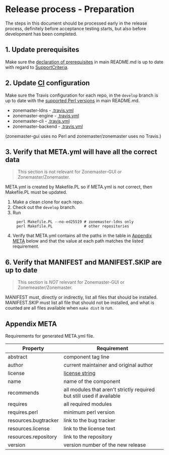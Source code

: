 Release process - Preparation
=============================


The steps in this document should be processed early in the release
process, definitely before acceptance testing starts, but also before
development has been completed.


## 1. Update prerequisites

Make sure the [declaration of prerequisites] in main README.md is up to date
with regard to [SupportCriteria].


## 2. Update [CI] configuration

Make sure the Travis configuration for each repo, in the `develop` branch
is up to date with the [supported Perl versions] in main README.md.

 * zonemaster-ldns - [.travis.yml][ldns.travis]
 * zonemaster-engine - [.travis.yml][engine.travis]
 * zonemaster-cli - [.travis.yml][cli.travis]
 * zonemaster-backend - [.travis.yml][backend.travis]

(zonemaster-gui uses no Perl and zonemaster/zonemaster uses no Travis.)


## 3. Verify that META.yml will have all the correct data

> This section is not relevant for Zonemaster-GUI or Zonemaster/Zonemaster.

META.yml is created by Makefile.PL so if META.yml is not correct, then
Makefile.PL must be updated.

  1. Make a clean clone for each repo.
  2. Check out the `develop` branch.
  3. Run
```
     perl Makefile.PL --no-ed25519 # zonemaster-ldns only
     perl Makefile.PL              # other repositories
```
  4. Verify that META.yml contains all the paths in the table in [Appendix META]
     below and that the value at each path matches the listed requirement.


## 6. Verify that MANIFEST and MANIFEST.SKIP are up to date

> This section is *NOT* relevant for Zonemaster-GUI or Zonemeaster/Zonemaster.

MANIFEST must, directly or indirectly, list all files that should be installed.
MANIFEST.SKIP must list all file that should not be installed, and what is
counted are all files available when `make dist` is run.


## Appendix META

Requirements for generated META.yml file.

Property             | Requirement
---------------------|----------------------------------------------------------------------
abstract             | component tag line
author               | current maintainer and original author
license              | [license string]
name                 | name of the component
recommends           | all modules that aren't strictly required but still used if available
requires             | all required modules
requires.perl        | minimum perl version
resources.bugtracker | link to the bug tracker
resources.license    | link to the license text
resources.repository | link to the repository
version              | version number of the new release


<!-- Zonemaster links point on purpose on the develop branch. -->
[CI]:                                      https://github.com/travis-ci/travis-ci
[declaration of prerequisites]:            https://github.com/zonemaster/zonemaster/blob/develop/README.md#prerequisites
[license string]:                          https://metacpan.org/pod/CPAN::Meta::Spec#license
[SupportCriteria]:                         https://github.com/zonemaster/zonemaster/blob/develop/docs/internal-documentation/maintenance/SupportCriteria.md
[ldns.travis]:                             https://github.com/zonemaster/zonemaster-ldns/blob/develop/.travis.yml
[engine.travis]:                           https://github.com/zonemaster/zonemaster-engine/blob/develop/.travis.yml
[cli.travis]:                              https://github.com/zonemaster/zonemaster-cli/blob/develop/.travis.yml
[backend.travis]:                          https://github.com/zonemaster/zonemaster-backend/blob/develop/.travis.yml
[supported Perl versions]:                 https://github.com/zonemaster/zonemaster/blob/develop/README.md#supported-perl-versions
[Appendix META]:                           #appendix-meta
